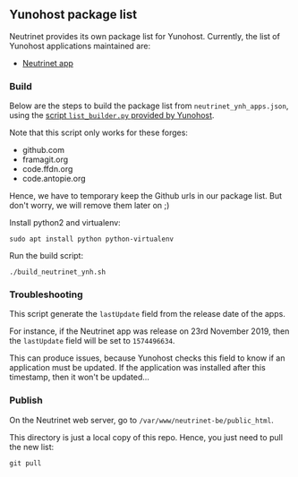 ## Yunohost package list

Neutrinet provides its own package list for Yunohost. Currently, the list of Yunohost applications maintained are:
- [Neutrinet app](https://git.domainepublic.net/Neutrinet/neutrinet_ynh)

### Build

Below are the steps to build the package list from `neutrinet_ynh_apps.json`, using the [script `list_builder.py` provided by Yunohost](https://github.com/YunoHost/apps/blob/master/list_builder.py).

Note that this script only works for these forges:
- github.com
- framagit.org
- code.ffdn.org
- code.antopie.org

Hence, we have to temporary keep the Github urls in our package list. But don't worry, we will remove them later on ;)

Install python2 and virtualenv:
```shell
sudo apt install python python-virtualenv
```

Run the build script:
```shell
./build_neutrinet_ynh.sh
```

### Troubleshooting

This script generate the `lastUpdate` field from the release date of the apps.

For instance, if the Neutrinet app was release on 23rd November 2019, then the `lastUpdate` field will be set to `1574496634`.

This can produce issues, because Yunohost checks this field to know if an application must be updated.
If the application was installed after this timestamp, then it won't be updated...

### Publish

On the Neutrinet web server, go to `/var/www/neutrinet-be/public_html`.

This directory is just a local copy of this repo. Hence, you just need to pull the new list:
```shell
git pull
```
